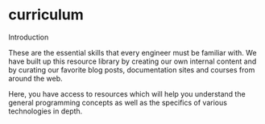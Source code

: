 # curriculum
Introduction

These are the essential skills that every engineer must be familiar with. We have built up this resource library by creating our own internal content and by curating our favorite blog posts, documentation sites and courses from around the web.

Here, you have access to resources which will help you understand the general programming concepts as well as the specifics of various technologies in depth.
